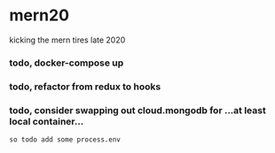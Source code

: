 # mern20
kicking the mern tires late 2020

### todo, docker-compose up
### todo, refactor from redux to hooks
### todo, consider swapping out cloud.mongodb for ...at least local container...
    so todo add some process.env

